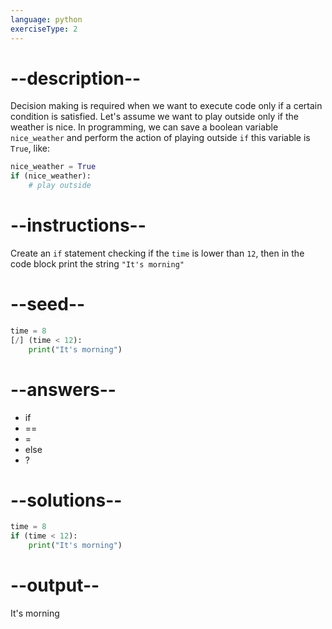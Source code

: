 ```yaml
---
language: python
exerciseType: 2
---
```


# --description--

Decision making is required when we want to execute code only if a certain condition is satisfied.
Let's assume we want to play outside only if the weather is nice.
In programming, we can save a boolean variable `nice_weather` and perform the action of playing outside `if` this variable is `True`, like:
```python
nice_weather = True
if (nice_weather):
	# play outside
```

# --instructions--

Create an `if` statement checking if the `time` is lower than `12`, then in the code block print the string `"It's morning"`

# --seed--

```python
time = 8
[/] (time < 12):
    print("It's morning")
```

# --answers--

- if
- ==
- =
- else
- ?

# --solutions--

```python
time = 8
if (time < 12):
    print("It's morning")
```

# --output--

It's morning
